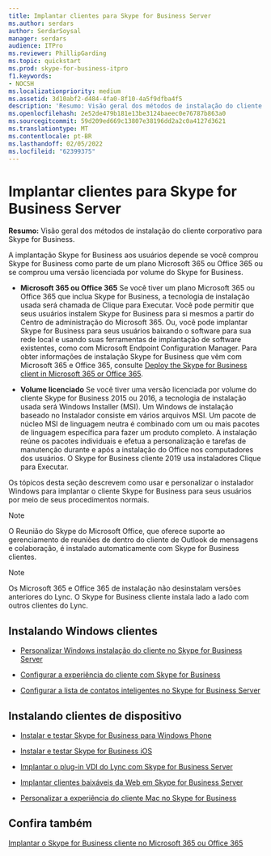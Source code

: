 ```yaml
---
title: Implantar clientes para Skype for Business Server
ms.author: serdars
author: SerdarSoysal
manager: serdars
audience: ITPro
ms.reviewer: PhillipGarding
ms.topic: quickstart
ms.prod: skype-for-business-itpro
f1.keywords:
- NOCSH
ms.localizationpriority: medium
ms.assetid: 3d10abf2-d484-4fa0-8f10-4a5f9dfba4f5
description: 'Resumo: Visão geral dos métodos de instalação do cliente corporativo para Skype for Business.'
ms.openlocfilehash: 2e52de479b181e13be3124baeec0e76787b863a0
ms.sourcegitcommit: 59d209ed669c13807e38196dd2a2c0a4127d3621
ms.translationtype: MT
ms.contentlocale: pt-BR
ms.lasthandoff: 02/05/2022
ms.locfileid: "62399375"
---
```

# <a name="deploy-clients-for-skype-for-business-server"></a>Implantar clientes para Skype for Business Server
 
**Resumo:** Visão geral dos métodos de instalação do cliente corporativo para Skype for Business.
  
A implantação Skype for Business aos usuários depende se você comprou Skype for Business como parte de um plano Microsoft 365 ou Office 365 ou se comprou uma versão licenciada por volume do Skype for Business. 
  
- **Microsoft 365 ou Office 365** Se você tiver um plano Microsoft 365 ou Office 365 que inclua Skype for Business, a tecnologia de instalação usada será chamada de Clique para Executar. Você pode permitir que seus usuários instalem Skype for Business para si mesmos a partir do Centro de administração do Microsoft 365. Ou, você pode implantar Skype for Business para seus usuários baixando o software para sua rede local e usando suas ferramentas de implantação de software existentes, como com Microsoft Endpoint Configuration Manager. Para obter informações de instalação Skype for Business que vêm com Microsoft 365 e Office 365, consulte [Deploy the Skype for Business client in Microsoft 365 or Office 365](https://support.office.com/article/8c563b81-22c9-4024-9efe-9fe28c7bbc96).
    
- **Volume licenciado** Se você tiver uma versão licenciada por volume do cliente Skype for Business 2015 ou 2016, a tecnologia de instalação usada será Windows Installer (MSI). Um Windows de instalação baseado no Instalador consiste em vários arquivos MSI. Um pacote de núcleo MSI de linguagem neutra é combinado com um ou mais pacotes de linguagem específica para fazer um produto completo. A instalação reúne os pacotes individuais e efetua a personalização e tarefas de manutenção durante e após a instalação do Office nos computadores dos usuários. O Skype for Business cliente 2019 usa instaladores Clique para Executar.
    
Os tópicos desta seção descrevem como usar e personalizar o instalador Windows para implantar o cliente Skype for Business para seus usuários por meio de seus procedimentos normais.
  
> [!NOTE]
> O Reunião do Skype do Microsoft Office, que oferece suporte ao gerenciamento de reuniões de dentro do cliente de Outlook de mensagens e colaboração, é instalado automaticamente com Skype for Business clientes. 
  
> [!NOTE]
> Os Microsoft 365 e Office 365 de instalação não desinstalam versões anteriores do Lync. O Skype for Business cliente instala lado a lado com outros clientes do Lync. 
  
## <a name="installing-windows-clients"></a>Instalando Windows clientes

- [Personalizar Windows instalação do cliente no Skype for Business Server](customize-windows-client-installation.md)
    
- [Configurar a experiência do cliente com Skype for Business](configure-the-client-experience.md)
    
- [Configurar a lista de contatos inteligentes no Skype for Business Server](configure-smart-contacts-list.md)
    
## <a name="installing-device-clients"></a>Instalando clientes de dispositivo

- [Instalar e testar Skype for Business para Windows Phone](windows-phone.md)
    
- [Instalar e testar Skype for Business iOS](ios.md)
    
    
- [Implantar o plug-in VDI do Lync com Skype for Business Server](deploy-the-lync-vdi-plug-in.md)
    
- [Implantar clientes baixáveis da Web em Skype for Business Server](deploy-web-downloadable-clients.md)
    
- [Personalizar a experiência do cliente Mac no Skype for Business](customize-the-mac-client-experience.md)
    
## <a name="see-also"></a>Confira também

[Implantar o Skype for Business cliente no Microsoft 365 ou Office 365](../../../SfbOnline/set-up-skype-for-business-online/deploy-the-skype-for-business-client-in-office-365.md)
